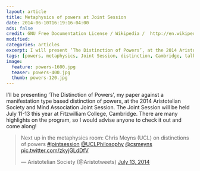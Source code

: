 ```yaml
---
layout: article
title: Metaphysics of powers at Joint Session
date: 2014-06-10T16:19:16-04:00
ads: false
credit: GNU Free Documentation License / Wikipedia /  http://en.wikipedia.org/wiki/AC_power_plugs_and_sockets#mediaviewer/File:A_plug.jpg 
modified:
categories: articles
excerpt: I will present ‘The Distinction of Powers’, at the 2014 Aristotelian Society and Mind Association Joint Session.
tags: [powers, metaphysics, Joint Session, distinction, Cambridge, talks, conferences]
image:
  feature: powers-1600.jpg
  teaser: powers-400.jpg
  thumb: powers-120.jpg
---
```


I’ll be presenting ‘The Distinction of Powers’, my paper against a manifestation type based distinction of powers, at the 2014 Aristotelian Society and Mind Association Joint Session. The Joint Session will be held July 11-13 this year at Fitzwilliam College, Cambridge. There are many highlights on the program, so I would advise anyone to check it out and come along!

<blockquote class="twitter-tweet" lang="en"><p>Next up in the metaphysics room: Chris Meyns (UCL) on distinctions of powers <a href="https://twitter.com/hashtag/jointsession?src=hash">#jointsession</a> <a href="https://twitter.com/UCLPhilosophy">@UCLPhilosophy</a> <a href="https://twitter.com/csmeyns">@csmeyns</a> <a href="http://t.co/zkyjGLdDfV">pic.twitter.com/zkyjGLdDfV</a></p>&mdash; Aristotelian Society (@Aristotweets) <a href="https://twitter.com/Aristotweets/statuses/488326872816562176">July 13, 2014</a></blockquote>
<script async src="//platform.twitter.com/widgets.js" charset="utf-8"></script>